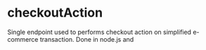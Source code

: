 # checkoutAction
Single endpoint used to performs checkout action on simplified e-commerce transaction. Done in node.js and 
